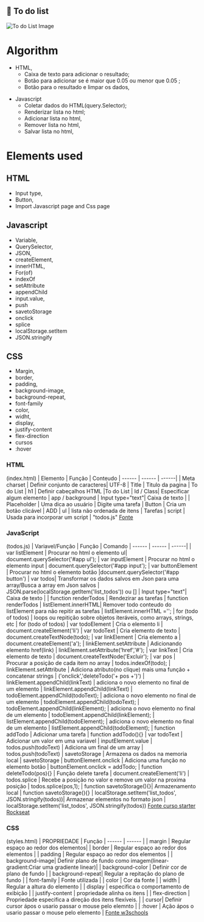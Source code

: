 ## :bookmark_tabs: To do list

![To do List Image](./to_do_list.png)

# Algorithm

- HTML,
  - Caixa de texto para adicionar o resultado;
  - Botão para adicionar se é maior que 0.05 ou menor que 0.05 ;
  - Botão para o resultado e limpar os dados,

* Javascript
  - Coletar dados do HTML(query.Selector);
  - Renderizar lista no html;
  - Adicionar lista no html,
  - Remover lista no html,
  - Salvar lista no html,

# Elements used

## HTML

- Input type,
- Button,
- Import Javascript page and Css page

## Javascript

- Variable,
- QuerySelector,
- JSON,
- createElement,
- innerHTML,
- For(of)
- indexOf
- setAttribute
- appendChild
- input.value,
- push
- savetoStorage
- onclick
- splice
- localStorage.setItem
- JSON.stringify

## CSS

- Margin,
- border,
- padding,
- background-image,
- background-repeat,
- font-family
- color,
- widht,
- display,
- justify-content
- flex-direction
- cursos
- :hover

### HTML

(index.html)
| Elemento | Função | Conteudo
| ------ | ------ | ------|
| Meta charset | Definir conjunto de caracteres| UTF-8
| Title | Titulo da pagina | To do List
| h1 | Definir cabeçalhos HTML |To do List
| Id / Class| Especificar algum elemento | app / background
| Input type="text"| Caixa de texto |
| Placeholder | Uma dica ao usuário | Digite uma tarefa
| Button | Cria um botão clicável | ADD
| ul | lista não ordenada de itens | Tarefas
| script | Usada para incorporar um script | "todos.js"
[Fonte](https://www.tutorialrepublic.com/html-reference)

### JavaScript

(todos.js)
| Variavel/Função | Função | Comando
| ------ | ------ | ------|
| var listElement | Procurar no html o elemento ul| document.querySelector('#app ul');
| var inputElement | Procurar no html o elemento input | document.querySelector('#app input');
| var buttonElement | Procurar no html o elemento botão |document.querySelector('#app button')
| var todos| Transformar os dados salvos em Json para uma array/Busca a array em Json salvos | JSON.parse(localStorage.getItem('list_todos')) ou []
| Input type="text"| Caixa de texto |
| function renderTodos | Rendezirar as tarefas | function renderTodos
| listElement.innerHTML| Remover todo conteudo do listElement para não repitir as tarefas | listElement.innerHTML ='';
| for (todo of todos) | loops ou repitição sobre objetos iteráveis, como arrays, strings, etc | for (todo of todos)
| var todoElement | Cria o elemento li | document.createElement('li')
| var todoText | Cria elemento de texto | document.createTextNode(todo);
| var linkElement | Cria elemento a | document.createElement('a');
| linkElement.setAttribute | Adicionando elemento href(link) | linkElement.setAttribute('href','#');
| var linkText | Cria elemento de texto | document.createTextNode('Excluir');
| var pos | Procurar a posição de cada item no array | todos.indexOf(todo);
| linkElement.setAttribute | Adiciona atributo(no clique) mais uma função + concatenar strings | ('onclick','deleteTodo('+ pos +')')
| linkElement.appendChild(linkText) | adiciona o novo elemento no final de um elemento | linkElement.appendChild(linkText)
| todoElement.appendChild(todoText); | adiciona o novo elemento no final de um elemento | todoElement.appendChild(todoText);
| todoElement.appendChild(linkElement); | adiciona o novo elemento no final de um elemento | todoElement.appendChild(linkElement);
| listElement.appendChild(todoElement); | adiciona o novo elemento no final de um elemento | listElement.appendChild(todoElement);
| function addTodo | Adicionar uma tarefa | function addTodo(){}
| var todoText | Adicionar um valor em uma variavel | inputElement.value
| todos.push(todoText) | Adiciona um final de um array | todos.push(todoText)
| savetoStorage | Armazena os dados na memoria local | savetoStorage
| buttonElement.onclick | Adiciona uma função no elemento botão | buttonElement.onclick = addTodo;
| function deleteTodo(pos){} | Função delete tarefa | document.createElement('li')
| todos.splice | Recebe a posição no valor e remove um valor na proxima posição | todos.splice(pos,1);
| function savetoStorage(){}| Armazenamento local | function savetoStorage(){}
| localStorage.setItem('list_todos', JSON.stringify(todos))| Armazenar elementos no formato json | localStorage.setItem('list_todos', JSON.stringify(todos))
[Fonte curso starter Rockseat](https://rocketseat.com.br/)

### CSS

(styles.html)
| PROPRIEDADE | Função
| ------ | ------ |
| margin | Regular espaço ao redor dos elementos|
| border | Regular espaço ao redor dos elementos |
| padding | Regular espaço ao redor dos elementos |
| background-image| Definir plano de fundo como imagem(linear-gradient:Criar uma gradiente linear)| | background-color | Definir cor de plano de fundo |
| background-repeat| Regular a repitação do plano de fundo |
| font-family | Fonte utilizada |
| color | Cor da fonte |
| width | Regular a altura do elemento |
| display | especifica o comportamento de exibição |
| justify-content | propriedade alinha os itens |
| flex-direction | Propriedade especifica a direção dos itens flexíveis. |
| cursor| Definir cursor ápos o usario passar o mouse pelo elemnto |
| :hover | Ação ápos o usario passar o mouse pelo elemento |
[Fonte w3schools](https://www.w3schools.com/cssref/)
